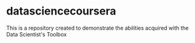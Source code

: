 # datasciencecoursera
This is a repository created to demonstrate the abilities acquired with the Data Scientist's Toolbox 
